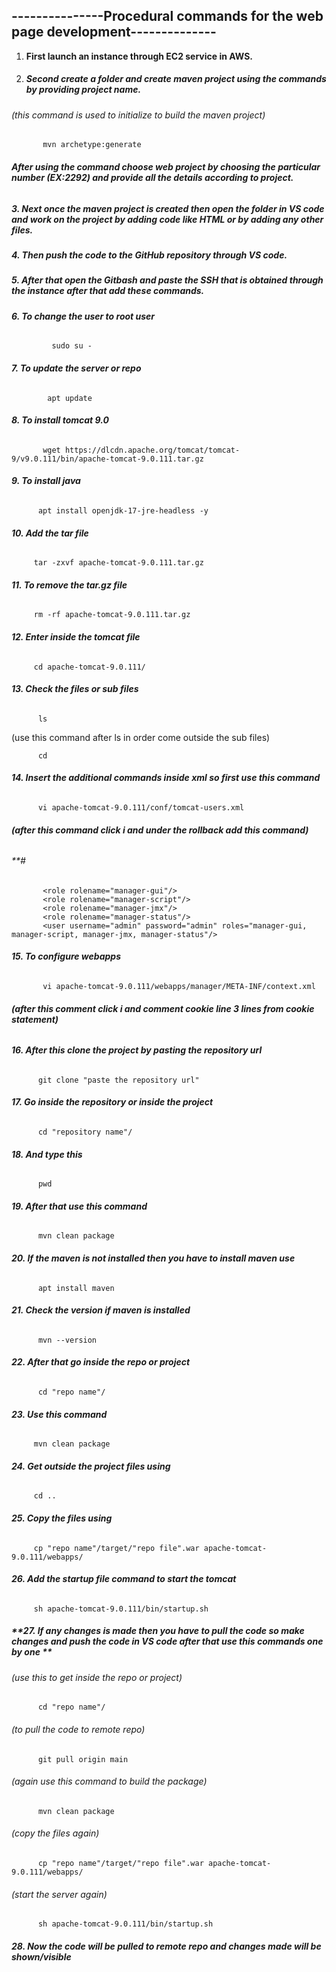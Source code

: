 ## **---------------Procedural commands for the web page development--------------**






1. **First launch an instance through EC2 service in AWS.**

   
2. ##### **Second create a folder and create maven project using the commands by providing project name.**

######    (this command is used to initialize to build the maven project)
           mvn archetype:generate                               

 ###### **After using the command choose web project by choosing the particular number (EX:2292) and provide all the details according to project.**





##### **3. Next once the maven project is created then open the folder in VS code and work on the project by adding code like HTML or by adding any other files.**

##### 

##### **4. Then push the code to the GitHub repository through VS code.**

##### 

##### **5. After that open the Gitbash and paste the SSH that is obtained through the instance after that add these commands.**

##### 

##### **6. To change the user to root user**

###### 
             sudo su -



##### **7. To update the server or repo**

###### 
            apt update



##### **8. To install tomcat 9.0**

###### 
           wget https://dlcdn.apache.org/tomcat/tomcat-9/v9.0.111/bin/apache-tomcat-9.0.111.tar.gz



##### **9. To install java**

###### 
          apt install openjdk-17-jre-headless -y



##### **10. Add the tar file**

###### 
         tar -zxvf apache-tomcat-9.0.111.tar.gz



##### **11. To remove the tar.gz file**

###### 
         rm -rf apache-tomcat-9.0.111.tar.gz



##### **12. Enter inside the tomcat file**

###### 
         cd apache-tomcat-9.0.111/



##### **13. Check the files or sub files**
######   
          ls
          
(use this command after ls in order come outside the sub files)

          cd    



##### **14. Insert the additional commands inside xml so first use this command**

###### 
          vi apache-tomcat-9.0.111/conf/tomcat-users.xml

###### **(after this command click i and under the rollback add this command)**

###### **#
           <role rolename="manager-gui"/>
           <role rolename="manager-script"/>
           <role rolename="manager-jmx"/>
           <role rolename="manager-status"/>
           <user username="admin" password="admin" roles="manager-gui, manager-script, manager-jmx, manager-status"/>


##### **15. To configure webapps** 

###### 
           vi apache-tomcat-9.0.111/webapps/manager/META-INF/context.xml

###### **(after this comment click i and comment cookie line 3 lines from cookie statement)**



##### **16. After this clone the project by pasting the repository url**

###### 
          git clone "paste the repository url"



##### **17. Go inside the repository or inside the project**

###### 
          cd "repository name"/



##### **18. And type this**

###### 
          pwd



##### **19. After that use this command**

###### 
          mvn clean package



##### **20. If the maven is not installed then you have to install maven use**

###### 
          apt install maven



##### **21. Check the version if maven is installed**

###### 
          mvn --version



##### **22. After that go inside the repo or project**

###### 
          cd "repo name"/



##### **23. Use this command**

###### 
         mvn clean package



##### **24. Get outside the project files using**

###### 
         cd ..



##### **25. Copy the files using**

###### 
         cp "repo name"/target/"repo file".war apache-tomcat-9.0.111/webapps/



##### **26. Add the startup file command to start the tomcat**

###### 
         sh apache-tomcat-9.0.111/bin/startup.sh



##### **27. If any changes is made then you have to pull the code so make changes and push the code in VS code after that use this commands one by one **

######    (use this to get inside the repo or project)

          cd "repo name"/    
          
######    (to pull the code to remote repo)

          git pull origin main                                                         

######    (again use this command to build the package)

          mvn clean package                                                            

######    (copy the files again)

          cp "repo name"/target/"repo file".war apache-tomcat-9.0.111/webapps/         

######     (start the server again)

          sh apache-tomcat-9.0.111/bin/startup.sh                                     



##### **28. Now the code will be pulled to remote repo and changes made will be shown/visible**



